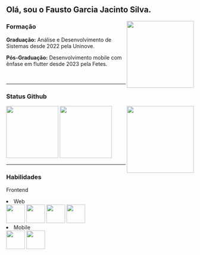 <h2>Olá, sou o Fausto Garcia Jacinto Silva.</h2>
<img src="https://em-content.zobj.net/source/microsoft-teams/337/student_1f9d1-200d-1f393.png" height="180em" align="right" margin-top="-20px"/>
<h3>Formação</h3>
<p><strong>Graduação:</strong> Análise e Desenvolvimento de Sistemas desde 2022 pela Uninove.</p>
<p><strong>Pós-Graduação:</strong> Desenvolvimento mobile com ênfase em flutter desde 2023 pela Fetes.</p>
<br>
<hr>
<h3>Status Github</h3>
<img src="https://em-content.zobj.net/source/microsoft-teams/337/technologist_1f9d1-200d-1f4bb.png" height="180em" align="right" margin-top="-20px"/>
<div style={display: "inline_block"}>
<img src="https://github-readme-stats.vercel.app/api?username=FaustoGJS&show_icons=true&theme=dracula" height="140em"/>
<img src="https://github-readme-stats.vercel.app/api/top-langs/?username=FaustoGJS&compact&theme=dracula" height="140em"/>
</div>
<hr>
<h3>Habilidades</h3>
<p>Frontend</p>
<li>Web</li>
<img src="https://img.shields.io/badge/HTML5-E34F26?style=for-the-badge&logo=html5&logoColor=white" height="50em"/>
<img src="https://img.shields.io/badge/CSS3-1572B6?style=for-the-badge&logo=css3&logoColor=white" height="50em"/>
<img src="https://img.shields.io/badge/Sass-CC6699?style=for-the-badge&logo=sass&logoColor=white" height="50em"/>
<img src="https://img.shields.io/badge/React-20232A?style=for-the-badge&logo=react&logoColor=61DAFB" height="50em"/> 
<li>Mobile</li>
<img src="https://img.shields.io/badge/Flutter-02569B?style=for-the-badge&logo=flutter&logoColor=white" height="50em"/>
<img src="https://img.shields.io/badge/React_Native-20232A?style=for-the-badge&logo=react&logoColor=61DAFB" height="50em"/>
